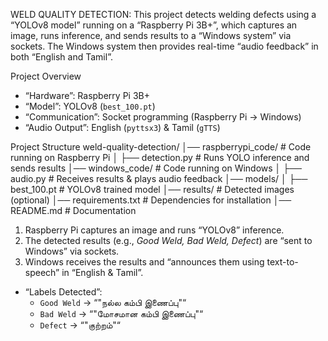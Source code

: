 WELD QUALITY DETECTION:
This project detects welding defects using a “YOLOv8 model” running on a “Raspberry Pi 3B+”, which captures an image, runs inference, and sends results to a “Windows system” via sockets. The Windows system then provides real-time “audio feedback” in both “English and Tamil”.

Project Overview
- “Hardware”: Raspberry Pi 3B+
- “Model”: YOLOv8 (`best_100.pt`)
- “Communication”: Socket programming (Raspberry Pi → Windows)
- “Audio Output”: English (`pyttsx3`) & Tamil (`gTTS`)

 Project Structure
weld-quality-detection/
│── raspberrypi_code/      # Code running on Raspberry Pi
│   ├── detection.py       # Runs YOLO inference and sends results
│── windows_code/          # Code running on Windows
│   ├── audio.py           # Receives results & plays audio feedback
│── models/
│   ├── best_100.pt        # YOLOv8 trained model
│── results/               # Detected images (optional)
│── requirements.txt       # Dependencies for installation
│── README.md              # Documentation

1. Raspberry Pi captures an image and runs “YOLOv8” inference.
2. The detected results (e.g., *Good Weld, Bad Weld, Defect*) are “sent to Windows” via sockets.
3. Windows receives the results and “announces them using text-to-speech” in “English & Tamil”.

- “Labels Detected”: 
  - `Good Weld` → “"நல்ல கம்பி இணைப்பு"“
  - `Bad Weld` → “"மோசமான கம்பி இணைப்பு"“
  - `Defect` → “"குற்றம்"“
